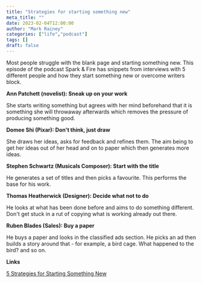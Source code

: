 ```yaml
---
title: "Strategies for starting something new"
meta_title: ""
date: 2023-02-04T12:00:00
author: "Mark Rainey"
categories: ["life","podcast"]
tags: []
draft: false
---
```


Most people struggle with the blank page and starting something new. This episode of the podcast Spark & Fire has snippets from interviews with 5 different people and how they start something new or overcome writers block.



**Ann Patchett (novelist): Sneak up on your work**

She starts writing something but agrees with her mind beforehand that it is something she will throwaway afterwards which removes the pressure of producing something good.

**Domee Shi (Pixar): Don't think, just draw**

She draws her ideas, asks for feedback and refines them. The aim being to get her ideas out of her head and on to paper which then generates more ideas.

**Stephen Schwartz (Musicals Composer): Start with the title**

He generates a set of titles and then picks a favourite. This performs the base for his work.

**Thomas Heatherwick (Designer): Decide what not to do**

He looks at what has been done before and aims to do something different. Don't get stuck in a rut of copying what is working already out there.

**Ruben Blades (Sales): Buy a paper**

He buys a paper and looks in the classified ads section. He picks an ad then builds a story around that - for example, a bird cage. What happened to the bird? and so on.

__Links__

[5 Strategies for Starting Something New](https://sparkandfire.com/mixtape-5-strategies-for-starting-something-new/)

